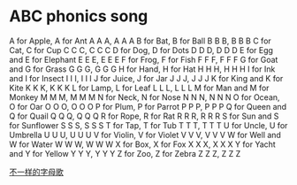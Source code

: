# ABC phonics song

A for Apple, A for Ant
A A A, A A A
B for Bat, B for Ball
B B B, B B B
C for Cat, C for Cup
C C C, C C C
D for Dog, D for Dots
D D D, D D D
E for Egg and E for Elephant
E E E, E E E
F for Frog, F for Fish
F F F, F F F
G for Goat and G for Grass
G G G, G G G
H for Hand, H for Hat
H H H, H H H
I for Ink and I for Insect
I I I, I I I
J for Juice, J for Jar
J J J, J J J
K for King and K for Kite
K K K, K K K
L for Lamp, L for Leaf
L L L, L L L
M for Man and M for Monkey
M M M, M M M
N for Neck, N for Nose
N N N, N N N
O for Ocean, O for Oar
O O O, O O O
P for Plum, P for Parrot
P P P, P P P
Q for Queen and Q for Quail
Q Q Q, Q Q Q
R for Rope, R for Rat
R R R, R R R
S for Sun and S for Sunflower
S S S, S S S
T for Tap, T for Tub
T T T, T T T
U for Uncle, U for Umbrella
U U U, U U U
V for Violin, V for Violet
V V V, V V V
W for Well and W for Water
W W W, W W W
X for Box, X for Fox
X X X, X X X
Y for Yacht and Y for Yellow
Y Y Y, Y Y Y
Z for Zoo, Z for Zebra
Z Z Z, Z Z Z

[不一样的字母歌](https://zhuanlan.zhihu.com/p/100441561)
